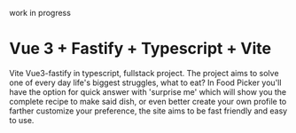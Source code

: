 work in progress
# Vue 3 + Fastify + Typescript + Vite
Vite Vue3-fastify in typescript, fullstack project. The project aims to solve one of every day life's biggest struggles, what to eat? In Food Picker you'll have the option for quick answer with 'surprise me' which will show you the complete recipe to make said dish, or even better create your own profile to farther customize your preference, the site aims to be fast friendly and easy to use.
